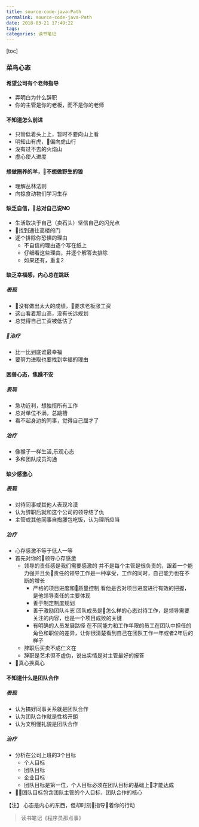 ```yaml
---
title: source-code-java-Path
permalink: source-code-java-Path
date: 2018-03-21 17:49:22
tags:
categories: 读书笔记
---
```


[toc]
### 菜鸟心态
#### 希望公司有个老师指导
- 弄明白为什么辞职
- 你的主管是你的老板，而不是你的老师
#### 不知道怎么前进
- 只管低着头上上，暂时不要向山上看
- 明知山有虎，偏向虎山行
- 没有过不去的火焰山
- 虚心使人进度

#### 想做圈养的羊，不想做野生的狼
- 理解丛林法则
- 向掠食动物们学习生存

#### 缺乏自信，总对自己说NO
- 生活取决于自己（卖石头）坚信自己的闪光点
- 找到通往高楼的门
- 逐个排除你恐惧的理由
  - 不自信的理由逐个写在纸上
  - 仔细看这些理由，并逐个解答去排除
  - 如果还有，重复2

#### 缺乏幸福感，内心总在跳跃
##### 表现
 - 没有做出太大的成绩，要求老板涨工资
 - 这山看着那山高，没有长远规划
 - 总觉得自己工资被低估了
##### 治疗
 - 比一比到底谁最幸福
 - 要努力进取也要找到幸福的理由

 #### 困兽心态，焦躁不安
 ##### 表现
 - 急功近利，想独揽所有工作
 - 总对单位不满，总跳槽
 - 看不起身边的同事，觉得自己屈才了
 ##### 治疗
 - 像猴子一样生活,乐观心态
 - 多和团队成员沟通
#### 缺少感激心
##### 表现
- 对待同事或其他人表现冷漠
- 认为辞职后就和这个公司的领导结了仇
- 主管或其他同事自掏腰包吃饭，认为理所应当
##### 治疗
- 心存感激不等于低人一等
- 首先对你的领导心存感激
  - 领导的责任感是我们需要感激的
  并不是每个主管是很负责的，跟着一个能力强并且负责任的领导工作是一种享受，工作的同时，自己能力也在不断的增长
    - 严格的项目进度和质量控制
       看他是否对项目进度进行有效的把握，是他领导责任的主要体现
    - 善于制定制度规划
    - 善于激励团队斗志
       团队成员是怎么样的心态对待工作，是领导需要关注的内容，也是一个项目成败的关键
    - 有明确的人员发展路径
       在不同能力和工作年限的员工在团队中担任的角色和职位的差异，让你很清楚看到自己在团队工作一年或者2年后的样子
  - 辞职后买卖不成仁义在
  - 辞职是艺术但不虚伪，说出实情是对主管最好的报答
 - 真心换真心
 #### 不知道什么是团队合作
 ##### 表现
 - 认为搞好同事关系就是团队合作
 - 认为团队合作就是性格开朗
 - 认为文明懂礼貌是团队合作
 ##### 治疗
 - 分析在公司上班的3个目标
   - 个人目标
   - 团队目标
   - 企业目标
   - 团队目标是第一位，个人目标必须在团队目标的基础上才能达成
 - 团队目标包含团队主管的个人目标，团队合作的核心

【注】 心态是内心的东西，但却时刻指导着你的行动
> 读书笔记《程序员那点事》
